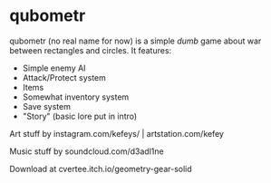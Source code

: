 # qubometr
qubometr (no real name for now) is a simple *dumb* game about war between rectangles and circles.
It features:
- Simple enemy AI
- Attack/Protect system
- Items
- Somewhat inventory system
- Save system
- "Story" (basic lore put in intro)

Art stuff by instagram.com/kefeys/ | artstation.com/kefey

Music stuff by soundcloud.com/d3adl1ne

Download at cvertee.itch.io/geometry-gear-solid